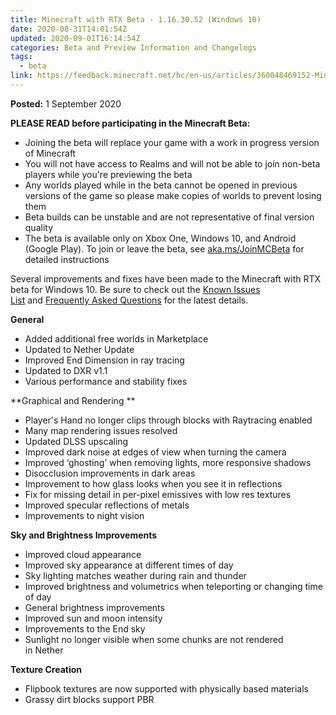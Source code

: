 ```yaml
---
title: Minecraft with RTX Beta - 1.16.30.52 (Windows 10)
date: 2020-08-31T14:01:54Z
updated: 2020-09-01T16:14:54Z
categories: Beta and Preview Information and Changelogs
tags:
  - beta
link: https://feedback.minecraft.net/hc/en-us/articles/360048469152-Minecraft-with-RTX-Beta-1-16-30-52-Windows-10
---
```


**Posted:** 1 September 2020

**PLEASE READ before participating in the Minecraft Beta:**

- Joining the beta will replace your game with a work in progress version of Minecraft
- You will not have access to Realms and will not be able to join non-beta players while you're previewing the beta
- Any worlds played while in the beta cannot be opened in previous versions of the game so please make copies of worlds to prevent losing them
- Beta builds can be unstable and are not representative of final version quality
- The beta is available only on Xbox One, Windows 10, and Android (Google Play). To join or leave the beta, see [aka.ms/JoinMCBeta](https://aka.ms/JoinMCBeta) for detailed instructions

Several improvements and fixes have been made to the Minecraft with RTX beta for Windows 10. Be sure to check out the [Known Issues List](https://help.minecraft.net/hc/en-us/articles/360042255511-Minecraft-with-RTX-Beta-Known-Issues-List) and [Frequently Asked Questions](https://help.minecraft.net/hc/en-us/articles/360041035092-Minecraft-NVIDIA-RTX-FAQ) for the latest details.

**General** 

- Added additional free worlds in Marketplace 
- Updated to Nether Update 
- Improved End Dimension in ray tracing  
- Updated to DXR v1.1 
- Various performance and stability fixes 

**Graphical and Rendering ** 

- Player's Hand no longer clips through blocks with Raytracing enabled 
- Many map rendering issues resolved 
- Updated DLSS upscaling 
- Improved dark noise at edges of view when turning the camera 
- Improved ‘ghosting’ when removing lights, more responsive shadows 
- Disocclusion improvements in dark areas  
- Improvement to how glass looks when you see it in reflections  
- Fix for missing detail in per-pixel emissives with low res textures 
- Improved specular reflections of metals 
- Improvements to night vision 

**Sky and Brightness Improvements** 

- Improved cloud appearance 
- Improved sky appearance at different times of day 
- Sky lighting matches weather during rain and thunder  
- Improved brightness and volumetrics when teleporting or changing time of day 
- General brightness improvements 
- Improved sun and moon intensity 
- Improvements to the End sky 
- Sunlight no longer visible when some chunks are not rendered in Nether 

**Texture Creation** 

- Flipbook textures are now supported with physically based materials 
- Grassy dirt blocks support PBR
